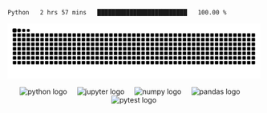 <!--START_SECTION:waka-->

```txt
Python   2 hrs 57 mins   █████████████████████████   100.00 %
```

<!--END_SECTION:waka-->



<!--
<div align="center">
  <a href="https://www.linkedin.com/in/im-plabon/" target="_blank">
    <img src="https://raw.githubusercontent.com/maurodesouza/profile-readme-generator/master/src/assets/icons/social/linkedin/default.svg" width="52" height="40" alt="LinkedIn logo" />
  </a>
  <a href="https://x.com/im_plabonn" target="_blank">
    <img src="https://raw.githubusercontent.com/maurodesouza/profile-readme-generator/master/src/assets/icons/social/twitter/default.svg" width="52" height="40" alt="X (Twitter) logo" />
  </a>
</div>
-->









<div align="center">

  ![snake gif](https://github.com/im-plabonn/im-plabonn/blob/output/github-snake-dark.svg)
  
  <img src="https://cdn.jsdelivr.net/gh/devicons/devicon/icons/python/python-original.svg" height="50" alt="python logo" />
  <img width="12" />
  <img src="https://cdn.jsdelivr.net/gh/devicons/devicon/icons/jupyter/jupyter-original.svg" height="50" alt="jupyter logo" />
  <img width="12" />
  <img src="https://cdn.jsdelivr.net/gh/devicons/devicon/icons/numpy/numpy-original.svg" height="50" alt="numpy logo" />
  <img width="12" />
  <img src="https://cdn.jsdelivr.net/gh/devicons/devicon/icons/pandas/pandas-original.svg" height="50" alt="pandas logo" />
  <img width="12" />
  <img src="https://cdn.jsdelivr.net/gh/devicons/devicon/icons/pytest/pytest-plain.svg" height="50" alt="pytest logo" />
</div>
